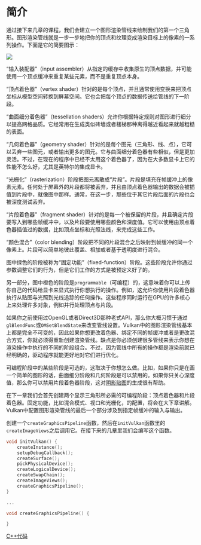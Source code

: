 # 简介

通过接下来几章的课程，我们会建立一个图形渲染管线来绘制我们的第一个三角形。图形渲染管线就是一步一步地把你的顶点和纹理变成渲染目标上的像素的一系列操作。下面是它的简要图示：

![](https://vulkan-tutorial.com/images/vulkan_simplified_pipeline.svg)

“输入装配器”（input assembler）从指定的缓存中收集原生的顶点数据，并可能使用一个顶点缓冲来重复某些元素，而不是重复顶点本身。

“顶点着色器”（vertex shader）针对的是每个顶点，并且通常使用变换来把顶点坐标从模型空间转换到屏幕空间。它也会把每个顶点的数据传送给管线的下一阶段。

“曲面细分着色器”（tessellation shaders）允许你根据特定规则对图形进行细分以提高网格品质。它经常用在生成类似砖墙或者楼梯那种离得越近看起来就越粗糙的表面。

“几何着色器”（geometry shader）针对的是每个图元（三角形、线、点），它可以丢弃一些图元，或者输出更多的图元。它与曲面细分着色器有些相似，但是更加灵活。不过，在现在的程序中已经不太用这个着色器了，因为在大多数显卡上它的性能不怎么好，尤其是英特尔的集成显卡。

“光栅化”（rasterization）阶段把图元离散成“片段”。片段是填充在帧缓冲上的像素元素。任何处于屏幕外的片段都将被丢弃，并且由顶点着色器输出的数据会被插值到片段中，就像图中那样。通常，在这一步，那些位于其它片段后面的片段也会被深度测试丢弃。

“片段着色器”（fragment shader）针对的是每一个被保留的片段，并且确定片段要写入到哪些帧缓冲中，以及片段要使用哪些颜色和深度值。它可以使用由顶点着色器插值过的数据，比如顶点坐标和光照法线，来完成这些工作。

“颜色混合”（color blending）阶段把不同的片段混合之后映射到帧缓冲的同一个像素上。片段可以简单地彼此覆盖、相加或者基于透明度进行混合。

图中绿色的阶段被称为“固定功能”（fixed-function）阶段。这些阶段允许你通过参数调整它们的行为，但是它们工作的方式是被预定义好了的。

另一部分，图中橙色的阶段是`programmable`（可编程）的，这意味着你可以上传你自己的代码给显卡来显式执行你想执行的操作。例如，这允许你使用片段着色器执行从贴图与光照到光线追踪的任何操作。这些程序同时运行在GPU的许多核心上来处理许多对象，例如并行处理顶点与片段。

如果你之前使用过OpenGL或者Direct3D那种老式API，那么你大概习惯于通过`glBlendFunc`或`OMSetBlendState`来改变管线设置。Vulkan中的图形渲染管线基本上都是完全不可变的，因此如果你想更改着色器、绑定不同的帧缓冲或者是更改混合方式，你就必须得重新创建渲染管线。缺点是你必须创建很多管线来表示你想在渲染操作中执行的不同的阶段组合。不过，因为管线中所有的操作都是渲染前就已经明确的，驱动程序就能更好地对它们进行优化。

可编程阶段中的某些阶段是可选的，这取决于你想怎么做。比如，如果你只是在画一个简单的图形的话，曲面细分阶段和几何阶段是可以禁用的。如果你只关心深度值，那么你可以禁用片段着色器阶段，这对[阴影贴图](https://zh.wikipedia.org/wiki/%E9%98%B4%E5%BD%B1%E8%B4%B4%E5%9B%BE)的生成很有帮助。

在下一章我们会首先创建两个显示三角形所必需的可编程阶段：顶点着色器和片段着色器。固定功能，比如混合模式、视口和光栅化，的配置，将会在大下章讲解。Vulkan中配置图形渲染管线的最后一个部分涉及到指定帧缓冲的输入与输出。

创建一个`createGraphicsPipeline`函数，然后在`initVulkan`函数里的`createImageViews`之后调用它。在接下来的几章里我们会编写这个函数。

```c++
void initVulkan() {
    createInstance();
    setupDebugCallback();
    createSurface();
    pickPhysicalDevice();
    createLogicalDevice();
    createSwapChain();
    createImageViews();
    createGraphicsPipeline();
}

...

void createGraphicsPipeline() {

}
```

[C++代码](https://vulkan-tutorial.com/code/08_graphics_pipeline.cpp)